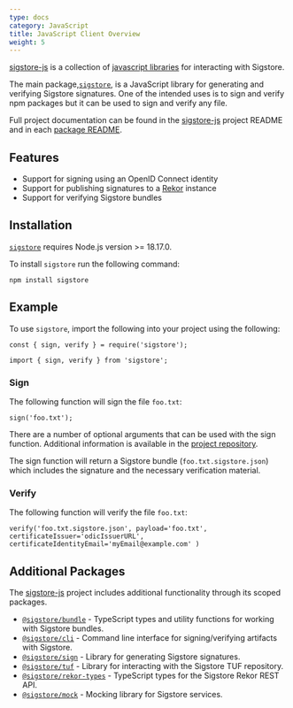 ```yaml
---
type: docs
category: JavaScript
title: JavaScript Client Overview
weight: 5
---
```


[sigstore-js](https://github.com/sigstore/sigstore-js) is a collection of [javascript libraries](#additional-packages) for interacting with Sigstore.

The main package,[`sigstore`](https://www.npmjs.com/package/sigstore), is a JavaScript library for generating and verifying Sigstore signatures. One of the intended uses is to sign and verify npm packages but it can be used to sign and verify any file.

Full project documentation can be found in the [sigstore-js](https://github.com/sigstore/sigstore-js#sigstore-js---) project README and in each [package README](https://github.com/sigstore/sigstore-js/tree/main/packages).

## Features

- Support for signing using an OpenID Connect identity
- Support for publishing signatures to a [Rekor](../../logging/overview/) instance
- Support for verifying Sigstore bundles

## Installation

[`sigstore`](https://www.npmjs.com/package/sigstore) requires Node.js version >= 18.17.0.

To install `sigstore` run the following command:

```console
npm install sigstore
```

## Example

 To use `sigstore`, import the following into your project using the following:

 ```console
 const { sign, verify } = require('sigstore');
 ```

 ```console
 import { sign, verify } from 'sigstore';
 ```

### Sign

 The following function will sign the file `foo.txt`:

 ```console
 sign('foo.txt');
 ```

 There are a number of optional arguments that can be used with the sign function. Additional information is available in the [project repository](https://github.com/sigstore/sigstore-js/tree/main/packages/client#signpayload-options).

 The sign function will return a Sigstore bundle (`foo.txt.sigstore.json`) which includes the signature and the necessary verification material.

### Verify

The following function will verify the file `foo.txt`:

```console
verify('foo.txt.sigstore.json', payload='foo.txt', certificateIssuer='odicIssuerURL', certificateIdentityEmail='myEmail@example.com' )
```

## Additional Packages

The [sigstore-js](https://github.com/sigstore/sigstore-js) project includes additional functionality through its scoped packages.

- [`@sigstore/bundle`](https://www.npmjs.com/package/@sigstore/bundle) - TypeScript types and utility functions for working with Sigstore bundles.
- [`@sigstore/cli`](https://www.npmjs.com/package/@sigstore/cli) - Command line interface for signing/verifying artifacts with Sigstore.
- [`@sigstore/sign`](https://www.npmjs.com/package/@sigstore/sign) - Library for generating Sigstore signatures.
- [`@sigstore/tuf`](https://www.npmjs.com/package/@sigstore/tuf) - Library for interacting with the Sigstore TUF repository.
- [`@sigstore/rekor-types`](https://www.npmjs.com/package/@sigstore/rekor-types) - TypeScript types for the Sigstore Rekor REST API.
- [`@sigstore/mock`](https://www.npmjs.com/package/@sigstore/mock) - Mocking library for Sigstore services.

